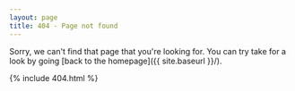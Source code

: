 ```yaml
---
layout: page
title: 404 - Page not found
---
```


<script>
  $(document).ready(function(){
    var url = window.location.href;
    
    var isTagSubdirectory = url.search("http://hendrixjoseph.github.io/tags");
    
    if (isTagSubdirectory > -1) {
      window.location.replace("http://hendrixjoseph.github.io/tags/404.html");
    }
    
    $("#thisistheurl").text(url + " " + isTagSubdirectory);
}); 
</script>

<style>
.fourOhfour {
  width: 400px;
  display: block;
  margin-left: auto;
  margin-right: auto;
}
</style>

Sorry, we can't find that page that you're looking for. You can try take for a look by going [back to the homepage]({{ site.baseurl }}/).

{% include 404.html %}
